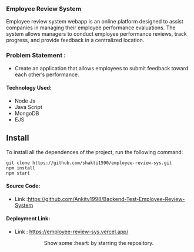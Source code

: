 ### Employee Review System
Employee review system webapp is an online platform designed to assist companies in managing their employee performance evaluations. The system allows managers to conduct employee performance reviews, track progress, and provide feedback in a centralized location.

### Problem Statement : 
 - Create an application that allows employees to submit feedback toward each other’s performance.
 
#### Technology Used:
 - Node Js
 - Java Script
 - MongoDB
 - EJS
 

 ## Install

To install all the dependences of the project, run the following command:

    git clone https://github.com/shakti1590/employee-review-sys.git
    npm install
    npm start


#### Source Code:
 - Link :https://github.com/Ankitv1998/Backend-Test-Employee-Review-System
#### Deployment Link:
 - Link : https://employee-review-sys.vercel.app/



<p align="center">
  Show some :heart: by starring the repository.
</p>

